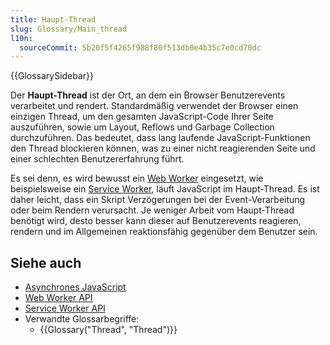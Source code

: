 ```yaml
---
title: Haupt-Thread
slug: Glossary/Main_thread
l10n:
  sourceCommit: 5b20f5f4265f988f80f513db0e4b35c7e0cd70dc
---
```


{{GlossarySidebar}}

Der **Haupt-Thread** ist der Ort, an dem ein Browser Benutzerevents verarbeitet und rendert. Standardmäßig verwendet der Browser einen einzigen Thread, um den gesamten JavaScript-Code Ihrer Seite auszuführen, sowie um Layout, Reflows und Garbage Collection durchzuführen. Das bedeutet, dass lang laufende JavaScript-Funktionen den Thread blockieren können, was zu einer nicht reagierenden Seite und einer schlechten Benutzererfahrung führt.

Es sei denn, es wird bewusst ein [Web Worker](/de/docs/Web/API/Web_Workers_API/Using_web_workers) eingesetzt, wie beispielsweise ein [Service Worker](/de/docs/Web/API/Service_Worker_API/Using_Service_Workers), läuft JavaScript im Haupt-Thread. Es ist daher leicht, dass ein Skript Verzögerungen bei der Event-Verarbeitung oder beim Rendern verursacht. Je weniger Arbeit vom Haupt-Thread benötigt wird, desto besser kann dieser auf Benutzerevents reagieren, rendern und im Allgemeinen reaktionsfähig gegenüber dem Benutzer sein.

## Siehe auch

- [Asynchrones JavaScript](/de/docs/Learn_web_development/Extensions/Async_JS)
- [Web Worker API](/de/docs/Web/API/Web_Workers_API)
- [Service Worker API](/de/docs/Web/API/Service_Worker_API)
- Verwandte Glossarbegriffe:
  - {{Glossary("Thread", "Thread")}}
